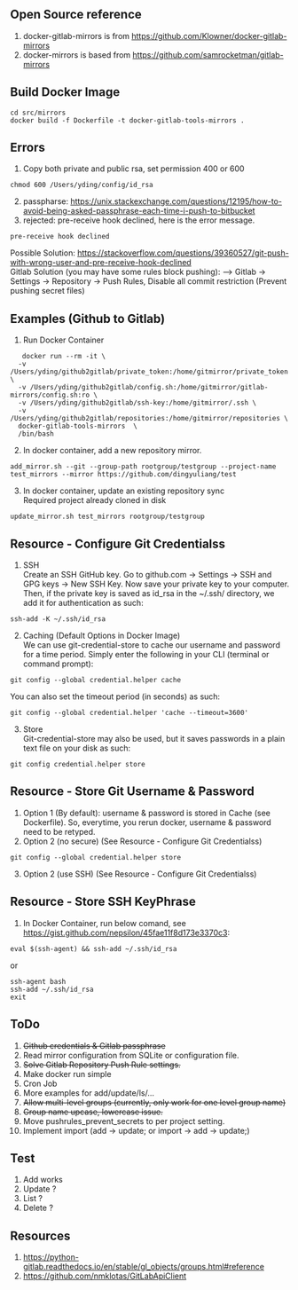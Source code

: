 ## Open Source reference
1. docker-gitlab-mirrors is from https://github.com/Klowner/docker-gitlab-mirrors    
2. docker-mirrors is based from https://github.com/samrocketman/gitlab-mirrors   

## Build Docker Image
```
cd src/mirrors    
docker build -f Dockerfile -t docker-gitlab-tools-mirrors . 
```

## Errors
1. Copy both private and public rsa, set permission 400 or 600
```
chmod 600 /Users/yding/config/id_rsa
```    
2. passpharse: https://unix.stackexchange.com/questions/12195/how-to-avoid-being-asked-passphrase-each-time-i-push-to-bitbucket    
3. rejected: pre-receive hook declined, here is the error message.
```
pre-receive hook declined
```
Possible Solution: https://stackoverflow.com/questions/39360527/git-push-with-wrong-user-and-pre-receive-hook-declined    
Gitlab Solution (you may have some rules block pushing):
   --> Gitlab -> Settings -> Repository -> Push Rules, Disable all commit restriction  (Prevent pushing secret files)


## Examples (Github to Gitlab)
1. Run Docker Container
```
   docker run --rm -it \
  -v /Users/yding/github2gitlab/private_token:/home/gitmirror/private_token \
  -v /Users/yding/github2gitlab/config.sh:/home/gitmirror/gitlab-mirrors/config.sh:ro \
  -v /Users/yding/github2gitlab/ssh-key:/home/gitmirror/.ssh \
  -v /Users/yding/github2gitlab/repositories:/home/gitmirror/repositories \
  docker-gitlab-tools-mirrors  \
  /bin/bash 
```
2. In docker container, add a new repository mirror.    
```
add_mirror.sh --git --group-path rootgroup/testgroup --project-name test_mirrors --mirror https://github.com/dingyuliang/test
```
3. In docker container, update an existing repository sync  
Required project already cloned in disk      
```
update_mirror.sh test_mirrors rootgroup/testgroup 
``` 

## Resource - Configure Git Credentialss
1. SSH    
Create an SSH GitHub key. Go to github.com → Settings → SSH and GPG keys → New SSH Key. Now save your private key to your computer.
Then, if the private key is saved as id_rsa in the ~/.ssh/ directory, we add it for authentication as such:
```
ssh-add -K ~/.ssh/id_rsa
```
2. Caching (Default Options in Docker Image)    
We can use git-credential-store to cache our username and password for a time period. Simply enter the following in your CLI (terminal or command prompt):
```
git config --global credential.helper cache
```
You can also set the timeout period (in seconds) as such:
```
git config --global credential.helper 'cache --timeout=3600'
```
3. Store   
Git-credential-store may also be used, but it saves passwords in a plain text file on your disk as such:
```
git config credential.helper store
```

## Resource - Store Git Username & Password
1. Option 1 (By default): username & password is stored in Cache (see Dockerfile). So, everytime, you rerun docker, username & password need to be retyped.   
2. Option 2 (no secure) (See Resource - Configure Git Credentialss)   
```
git config --global credential.helper store
```
3. Option 2 (use SSH)  (See Resource - Configure Git Credentialss)   

## Resource - Store SSH KeyPhrase 
1. In Docker Container, run below comand, see https://gist.github.com/nepsilon/45fae11f8d173e3370c3:     
```
eval $(ssh-agent) && ssh-add ~/.ssh/id_rsa 
```
or 
```
ssh-agent bash
ssh-add ~/.ssh/id_rsa 
exit
```


## ToDo
1. ~~Github credentials & Gitlab passphrase~~       
2. Read mirror configuration from SQLite or configuration file.  
3. ~~Solve Gitlab Repository Push Rule settings.~~    
4. Make docker run simple   
5. Cron Job  
6. More examples for add/update/ls/...   
7. ~~Allow multi-level groups (currently, only work for one level group name)~~   
8. ~~Group name upcase, lowercase issue.~~   
9. Move pushrules_prevent_secrets to per project setting.     
10. Implement import  (add -> update;  or import -> add -> update;)

## Test
1. Add works    
2. Update ?   
3. List ?   
4. Delete ?   


## Resources
1. https://python-gitlab.readthedocs.io/en/stable/gl_objects/groups.html#reference  
2. https://github.com/nmklotas/GitLabApiClient   
  


